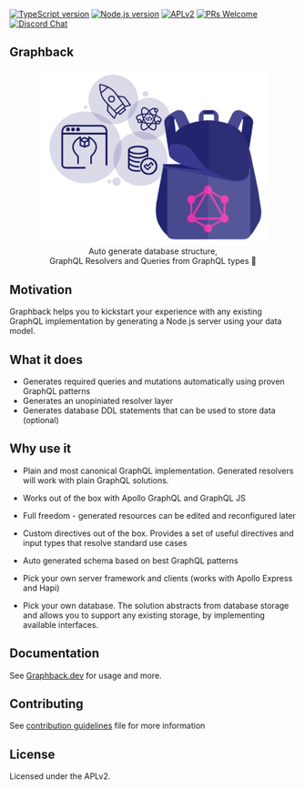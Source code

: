 [![TypeScript version][ts-badge]][typescript-30]
[![Node.js version][nodejs-badge]][nodejs]
[![APLv2][license-badge]][LICENSE]
[![PRs Welcome][prs-badge]][prs]
[![Discord Chat](https://img.shields.io/discord/632220458137419776)](https://discord.gg/mJ7j84m)

## Graphback

<p align="center">
  <img width="400" src="https://github.com/aerogear/graphback/raw/master/website/static/img/graphback.png">
  <br/>
  Auto generate database structure, <br/>
  GraphQL Resolvers and Queries from GraphQL types 🚀
</p>

## Motivation

Graphback helps you to kickstart your experience with any existing GraphQL implementation
by generating a Node.js server using your data model.

## What it does

- Generates required queries and mutations automatically using proven GraphQL patterns
- Generates an unopiniated resolver layer
- Generates database DDL statements that can be used to store data (optional)

## Why use it

- Plain and most canonical GraphQL implementation. Generated resolvers will work with plain GraphQL solutions.

- Works out of the box with Apollo GraphQL and GraphQL JS

- Full freedom - generated resources can be edited and reconfigured later

- Custom directives out of the box. Provides a set of useful directives and input types that resolve standard use cases

- Auto generated schema based on best GraphQL patterns

- Pick your own server framework and clients (works with Apollo Express and Hapi)

- Pick your own database. The solution abstracts from database storage and allows you to support any existing storage, by
implementing available interfaces.

## Documentation

 See [Graphback.dev](https://graphback.dev) for usage and more.

## Contributing

See [contribution guidelines](./CONTRIBUTING.md) file for more information

## License

Licensed under the APLv2.

[ts-badge]: https://img.shields.io/badge/TypeScript-3.0-blue.svg
[nodejs-badge]: https://img.shields.io/badge/Node.js->=%208.9-blue.svg
[prs-badge]: https://img.shields.io/badge/PRs-welcome-brightgreen.svg
[license-badge]: https://img.shields.io/badge/license-APLv2-blue.svg
[typescript-30]: https://www.typescriptlang.org/docs/handbook/release-notes/typescript-3-0.html
[nodejs]: https://nodejs.org/dist/latest-v8.x/docs/api/
[license]: https://github.com/wtrocki/graphql-resolver-gen/blob/master/LICENSE
[prs]: ./CONTRIBUTING.md
